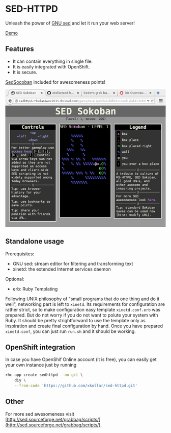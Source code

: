 SED-HTTPD
=========

Unleash the power of [GNU sed](https://www.gnu.org/software/sed/)
and let it run your web server!

[Demo](http://sedhttpd-mkollar4woc2015.rhcloud.com/)

Features
--------

* It can contain everything in single file.
* It is easily integrated with OpenShift.
* It is secure.

[SedSocoban](http://aurelio.net/projects/sedsokoban/) included
for awesomeness points!

![Screenshot](screenshot.png)

Standalone usage
----------------

Prerequisites:

* GNU sed: stream editor for filtering and transforming text
* xinetd: the extended Internet services daemon

Optional:

* erb: Ruby Templating

Following UNIX philosophy of "small programs that do one thing and do it well",
networking part is left to `xinetd`. Its requirements for configuration are
rather strict, so to make configuration easy template `xinetd.conf.erb`
was prepared. But do not worry if you do not want to polute your system with Ruby.
It should be pretty strightforward to use the template only as inspiration
and create final configuration by hand. Once you have prepared `xinetd.conf`,
you can just run `run.sh` and it should be working.

OpenShift integration
---------------------

In case you have OpenShif Online account (it is free), you can easily
get your own instance just by running

~~~~ .bash
rhc app create sedhttpd --no-git \
    diy \
    --from-code 'https://github.com/xkollar/sed-httpd.git'
~~~~

Other
-----

For more sed awesomeness visit
[http://sed.sourceforge.net/grabbag/scripts/](http://sed.sourceforge.net/grabbag/scripts/).

